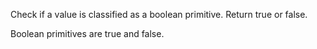 Check if a value is classified as a boolean primitive. Return true or false.

Boolean primitives are true and false.